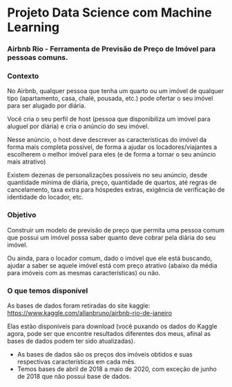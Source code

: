 # Projeto Data Science com Machine Learning
 
 ### Airbnb Rio - Ferramenta de Previsão de Preço de Imóvel para pessoas comuns. <br>

### Contexto

No Airbnb, qualquer pessoa que tenha um quarto ou um imóvel de qualquer tipo (apartamento, casa, chalé, pousada, etc.) pode ofertar o seu imóvel para ser alugado por diária.

Você cria o seu perfil de host (pessoa que disponibiliza um imóvel para aluguel por diária) e cria o anúncio do seu imóvel.

Nesse anúncio, o host deve descrever as características do imóvel da forma mais completa possível, de forma a ajudar os locadores/viajantes a escolherem o melhor imóvel para eles (e de forma a tornar o seu anúncio mais atrativo)

Existem dezenas de personalizações possíveis no seu anúncio, desde quantidade mínima de diária, preço, quantidade de quartos, até regras de cancelamento, taxa extra para hóspedes extras, exigência de verificação de identidade do locador, etc.

### Objetivo

Construir um modelo de previsão de preço que permita uma pessoa comum que possui um imóvel possa saber quanto deve cobrar pela diária do seu imóvel.

Ou ainda, para o locador comum, dado o imóvel que ele está buscando, ajudar a saber se aquele imóvel está com preço atrativo (abaixo da média para imóveis com as mesmas características) ou não.

### O que temos disponível

As bases de dados foram retiradas do site kaggle: https://www.kaggle.com/allanbruno/airbnb-rio-de-janeiro

Elas estão disponíveis para download (você puxando os dados do Kaggle agora, pode ser que encontre resultados diferentes dos meus, afinal as bases de dados podem ter sido atualizadas).

- As bases de dados são os preços dos imóveis obtidos e suas respectivas características em cada mês.
- Temos bases de abril de 2018 a maio de 2020, com exceção de junho de 2018 que não possui base de dados.
